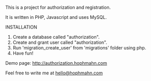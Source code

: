 This is a project for authorization and registration.

It is written in PHP, Javascript and uses MySQL.



INSTALLATION

1) Create a database called "authorization".
2) Create and grant user called "authorization".
3) Run 'migration_create_user' from 'migrations' folder using php.
4) Have fun!


Demo page: http://authorization.hophmahn.com



Feel free to write me at hello@hophmahn.com
